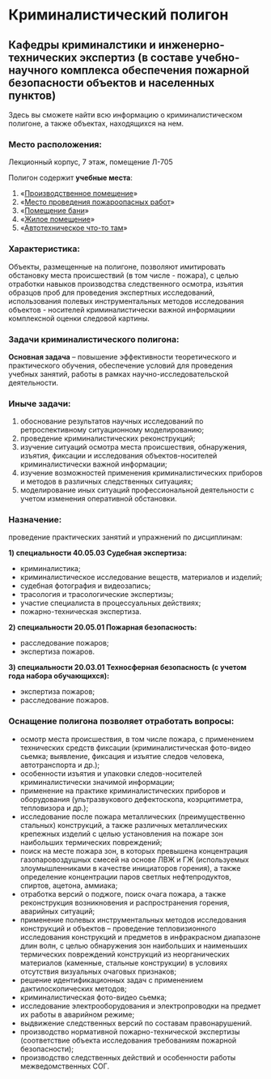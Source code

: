 # Криминалистический полигон 

## Кафедры криминалстики и инженерно-технических экспертиз (в составе учебно-научного комплекса обеспечения пожарной безопасности объектов и населенных пунктов) 
Здесь вы сможете найти всю информацию о криминалистическом полигоне, а также объектах, находящихся на нем. 
### Место расположения: 
Лекционный корпус, 7 этаж, помещение Л-705 
  
Полигон содержит **учебные места**:
1. «[Производственное помещение](https://rekkk1n.github.io/Production/)»
2. «[Место проведения пожароопасных работ](https://rekkk1n.github.io/Firehazardous/)»
3. «[Помещение бани](https://rekkk1n.github.io/Bathhouse/)»
4. «[Жилое помещение](https://rekkk1n.github.io/Apartment/)»
5. «[Автотехническое что-то там](https://rekkk1n.github.io/AUTO/)»

### Характеристика: 
Объекты, размещенные на полигоне, позволяют имитировать обстановку места происшествий (в том числе - пожара), с целью отработки навыков производства следственного осмотра, изъятия образцов проб для проведения экспертных исследований, использования полевых инструментальных методов исследования объектов - носителей криминалистически важной информациии комплексной оценки следовой картины.

### Задачи криминалистического полигона:
**Основная задача** – повышение эффективности теоретического и практического обучения, обеспечение условий для проведения учебных занятий, работы в рамках научно-исследовательской деятельности.
### Иныче задачи:
1) обоснование результатов научных исследований по ретроспективному ситуационному моделированию;  
2) проведение криминалистических реконструкций;  
3) изучение ситуаций осмотра места происшествия, обнаружения, изъятия, фиксации и исследования объектов-носителей криминалистически важной информации;  
4) изучение возможностей применения криминалистических приборов и методов в различных следственных ситуациях;  
5) моделирование иных ситуаций профессиональной деятельности с учетом изменения оперативной обстановки.

### Назначение: 
проведение практических занятий и упражнений по дисциплинам:  

**1) специальности 40.05.03 Судебная экспертиза:**
- криминалистика;
- криминалистическое исследование веществ, материалов и изделий;
- судебная фотография и видеозапись;
- трасология и трасологические экспертизы;
- участие специалиста в процессуальных действиях;
- пожарно-техническая экспертиза.

**2) специальности 20.05.01 Пожарная безопасность:**
- расследование пожаров;
- экспертиза пожаров.

**3) специальности 20.03.01 Техносферная безопасность (с учетом года набора обучающихся):**
- экспертиза пожаров;
- расследование пожаров.



### Оснащение полигона позволяет отработать вопросы:
- осмотр места происшествия, в том числе пожара, с применением технических средств фиксации (криминалистическая фото-видео сьемка; выявление, фиксация и изъятие следов человека, автотранспорта и др.);
- особенности изъятия и упаковки следов-носителей криминалистически значимой информации;
- применение на практике криминалистических приборов и оборудования (ультразвукового дефектоскопа, коэрцитиметра, тепловизора и др.);
- исследование после пожара металлических (преимущественно стальных) конструкций, а также различных металлических крепежных изделий с целью установления на пожаре зон наибольших термических повреждений;
- поиск на месте пожара зон, в которых превышена концентрация газопаровоздушных смесей на основе ЛВЖ и ГЖ (используемых злоумышленниками в качестве инициаторов горения), а также определение концентрации паров светлых нефтепродуктов, спиртов, ацетона, аммиака;
- отработка версий о поджоге, поиск очага пожара, а также реконструкция возникновения и распространения горения, аварийных ситуаций;
- применение полевых инструментальных методов исследования конструкций и объектов – проведение тепловизионного исследования конструкций и предметов в инфракрасном диапазоне длин волн, с целью обнаружения зон наибольших и наименьших термических повреждений конструкций из неорганических материалов (каменные, стальные конструкции) в условиях отсутствия визуальных очаговых признаков;
- решение идентификационных задач с применением дактилоскопических методов;
- криминалистическая фото-видео сьемка;
- исследование электрооборудования и электропроводки на предмет их работы в аварийном режиме;
- выдвижение следственных версий по составам правонарушений.
- производство нормативной пожарно-технической экспертизы (соответствие объекта исследования требованиям пожарной безопасности);
- производство следственных действий и особенности работы межведомственных СОГ.



